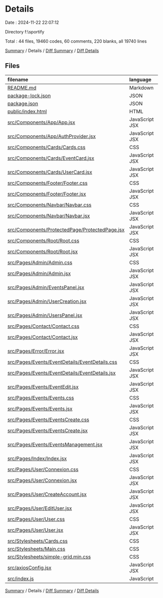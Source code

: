 # Details

Date : 2024-11-22 22:07:12

Directory f:\\sportify

Total : 44 files,  19460 codes, 60 comments, 220 blanks, all 19740 lines

[Summary](results.md) / Details / [Diff Summary](diff.md) / [Diff Details](diff-details.md)

## Files
| filename | language | code | comment | blank | total |
| :--- | :--- | ---: | ---: | ---: | ---: |
| [README.md](/README.md) | Markdown | 38 | 0 | 33 | 71 |
| [package-lock.json](/package-lock.json) | JSON | 17,784 | 0 | 1 | 17,785 |
| [package.json](/package.json) | JSON | 44 | 0 | 1 | 45 |
| [public/index.html](/public/index.html) | HTML | 19 | 24 | 1 | 44 |
| [src/Components/App/App.jsx](/src/Components/App/App.jsx) | JavaScript JSX | 114 | 0 | 8 | 122 |
| [src/Components/App/AuthProvider.jsx](/src/Components/App/AuthProvider.jsx) | JavaScript JSX | 104 | 1 | 9 | 114 |
| [src/Components/Cards/Cards.css](/src/Components/Cards/Cards.css) | CSS | 16 | 0 | 3 | 19 |
| [src/Components/Cards/EventCard.jsx](/src/Components/Cards/EventCard.jsx) | JavaScript JSX | 70 | 0 | 9 | 79 |
| [src/Components/Cards/UserCard.jsx](/src/Components/Cards/UserCard.jsx) | JavaScript JSX | 71 | 0 | 7 | 78 |
| [src/Components/Footer/Footer.css](/src/Components/Footer/Footer.css) | CSS | 13 | 0 | 1 | 14 |
| [src/Components/Footer/Footer.jsx](/src/Components/Footer/Footer.jsx) | JavaScript JSX | 28 | 0 | 1 | 29 |
| [src/Components/Navbar/Navbar.css](/src/Components/Navbar/Navbar.css) | CSS | 59 | 0 | 5 | 64 |
| [src/Components/Navbar/Navbar.jsx](/src/Components/Navbar/Navbar.jsx) | JavaScript JSX | 29 | 0 | 4 | 33 |
| [src/Components/ProtectedPage/ProtectedPage.jsx](/src/Components/ProtectedPage/ProtectedPage.jsx) | JavaScript JSX | 22 | 0 | 1 | 23 |
| [src/Components/Root/Root.css](/src/Components/Root/Root.css) | CSS | 5 | 0 | 0 | 5 |
| [src/Components/Root/Root.jsx](/src/Components/Root/Root.jsx) | JavaScript JSX | 25 | 1 | 6 | 32 |
| [src/Pages/Admin/Admin.css](/src/Pages/Admin/Admin.css) | CSS | 0 | 0 | 1 | 1 |
| [src/Pages/Admin/Admin.jsx](/src/Pages/Admin/Admin.jsx) | JavaScript JSX | 23 | 0 | 1 | 24 |
| [src/Pages/Admin/EventsPanel.jsx](/src/Pages/Admin/EventsPanel.jsx) | JavaScript JSX | 9 | 0 | 2 | 11 |
| [src/Pages/Admin/UserCreation.jsx](/src/Pages/Admin/UserCreation.jsx) | JavaScript JSX | 74 | 0 | 8 | 82 |
| [src/Pages/Admin/UsersPanel.jsx](/src/Pages/Admin/UsersPanel.jsx) | JavaScript JSX | 36 | 0 | 3 | 39 |
| [src/Pages/Contact/Contact.css](/src/Pages/Contact/Contact.css) | CSS | 0 | 0 | 1 | 1 |
| [src/Pages/Contact/Contact.jsx](/src/Pages/Contact/Contact.jsx) | JavaScript JSX | 7 | 0 | 1 | 8 |
| [src/Pages/Error/Error.jsx](/src/Pages/Error/Error.jsx) | JavaScript JSX | 14 | 0 | 2 | 16 |
| [src/Pages/Events/EventDetails/EventDetails.css](/src/Pages/Events/EventDetails/EventDetails.css) | CSS | 47 | 6 | 8 | 61 |
| [src/Pages/Events/EventDetails/EventDetails.jsx](/src/Pages/Events/EventDetails/EventDetails.jsx) | JavaScript JSX | 157 | 2 | 14 | 173 |
| [src/Pages/Events/EventEdit.jsx](/src/Pages/Events/EventEdit.jsx) | JavaScript JSX | 111 | 1 | 12 | 124 |
| [src/Pages/Events/Events.css](/src/Pages/Events/Events.css) | CSS | 0 | 0 | 1 | 1 |
| [src/Pages/Events/Events.jsx](/src/Pages/Events/Events.jsx) | JavaScript JSX | 34 | 0 | 5 | 39 |
| [src/Pages/Events/EventsCreate.css](/src/Pages/Events/EventsCreate.css) | CSS | 3 | 0 | 0 | 3 |
| [src/Pages/Events/EventsCreate.jsx](/src/Pages/Events/EventsCreate.jsx) | JavaScript JSX | 96 | 1 | 8 | 105 |
| [src/Pages/Events/EventsManagement.jsx](/src/Pages/Events/EventsManagement.jsx) | JavaScript JSX | 33 | 0 | 6 | 39 |
| [src/Pages/Index/Index.jsx](/src/Pages/Index/Index.jsx) | JavaScript JSX | 40 | 5 | 5 | 50 |
| [src/Pages/User/Connexion.css](/src/Pages/User/Connexion.css) | CSS | 3 | 0 | 0 | 3 |
| [src/Pages/User/Connexion.jsx](/src/Pages/User/Connexion.jsx) | JavaScript JSX | 55 | 15 | 7 | 77 |
| [src/Pages/User/CreateAccount.jsx](/src/Pages/User/CreateAccount.jsx) | JavaScript JSX | 65 | 1 | 6 | 72 |
| [src/Pages/User/EditUser.jsx](/src/Pages/User/EditUser.jsx) | JavaScript JSX | 69 | 1 | 9 | 79 |
| [src/Pages/User/User.css](/src/Pages/User/User.css) | CSS | 52 | 0 | 10 | 62 |
| [src/Pages/User/User.jsx](/src/Pages/User/User.jsx) | JavaScript JSX | 46 | 0 | 7 | 53 |
| [src/Stylesheets/Cards.css](/src/Stylesheets/Cards.css) | CSS | 5 | 1 | 1 | 7 |
| [src/Stylesheets/Main.css](/src/Stylesheets/Main.css) | CSS | 27 | 0 | 7 | 34 |
| [src/Stylesheets/simple-grid.min.css](/src/Stylesheets/simple-grid.min.css) | CSS | 1 | 0 | 1 | 2 |
| [src/axiosConfig.jsx](/src/axiosConfig.jsx) | JavaScript JSX | 5 | 1 | 2 | 8 |
| [src/index.js](/src/index.js) | JavaScript | 7 | 0 | 2 | 9 |

[Summary](results.md) / Details / [Diff Summary](diff.md) / [Diff Details](diff-details.md)